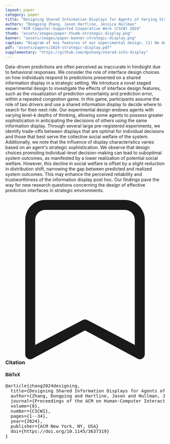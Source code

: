```yaml
---
layout: paper
category: paper
title: "Designing Shared Information Displays for Agents of Varying Strategic Sophistication"
authors: "Dongping Zhang, Jason Hartline, Jessica Hullman"
venue: "ACM Computer-Supported Cooperative Work (CSCW) 2024"
thumb: "assets/images/paper-thumb-strategic-display.png"
banner: "assets/images/paper-banner-strategic-display.png"
caption: "Diagram of key features of our experimental design. (1) We define a pseudo-Poisson distribution using a <math><mi>Poisson</mi><mo>(</mo><mn>1.5</mn><mo>)</mo></math>, which includes <math><mi>L0</mi></math>s&mdash;<math><mi>L2</mi></math>s. (2) We endow level-specific beliefs by normalizing the pseudo-Poisson distribution for <math><mi>L1</mi></math>s and <math><mi>L2</mi></math>s who are our study participants. (3) We conduct a staged data collection: in each trial, participants use an information display to make decisions and then review a level-specific feedback. <math><mi>L1</mi></math>s and <math><mi>L2</mi></math>s complete all trials in the same order, but <math><mi>L1</mi></math>s complete the study before <math><mi>L2</mi></math>s, so that <math><mi>L1</mi></math>s' responses can be used with that of <math><mi>L0</mi></math>s (i.e., the taxi data) to construct a level-specific feedback that aligns with <math><mi>L2</mi></math>s' endowed belief. (4) We calculate the system outcome by combining decisions from <math><mi>L0</mi></math>s (i.e., the taxi data) and <math><mi>L1</mi></math>s&mdash;<math><mi>L2</mi></math>s (i.e., the collected responses) according to the mixture we used to define the level distribution (step 1). (5) We conduct two replications of the experiment by varying trial order and re-define the level mixture of <math><mi>L0</mi></math>s&mdash;<math><mi>L2</mi></math>s using a <math><mi>Poisson</mi><mo>(</mo><mn>3</mn><mo>)</mo></math>."
pdf: "assets/papers/2024-strategic-display.pdf"
supplementary: "https://github.com/dpzhang/shared-info-display"
---
```


<!-- abstract -->

Data-driven predictions are often perceived as inaccurate in hindsight due to behavioral responses. We consider the role of interface design choices on how individuals respond to predictions presented on a shared information display in a strategic setting. We introduce a novel staged experimental design to investigate the effects of interface design features, such as the visualization of prediction uncertainty and prediction error, within a repeated congestion game. In this game, participants assume the role of taxi drivers and use a shared information display to decide where to search for their next ride. Our experimental design endows agents with varying level-<i>k</i> depths of thinking, allowing some agents to possess greater sophistication in anticipating the decisions of others using the same information display. Through several large pre-registered experiments, we identify trade-offs between displays that are optimal for individual decisions and those that best serve the collective social welfare of the system. Additionally, we note that the influence of display characteristics varies based on an agent's strategic sophistication. We observe that design choices promoting individual-level decision-making can lead to suboptimal system outcomes, as manifested by a lower realization of potential social welfare. However, this decline in social welfare is offset by a slight reduction in distribution shift, narrowing the gap between predicted and realized system outcomes. This may enhance the perceived reliability and trustworthiness of the information display post hoc. Our findings pave the way for new research questions concerning the design of effective prediction interfaces in strategic environments.

<h3><svg xmlns="http://www.w3.org/2000/svg" fill="currentColor" class="bi bi-bookmark" viewBox="0 0 16 16">
  <path d="M2 2a2 2 0 0 1 2-2h8a2 2 0 0 1 2 2v13.5a.5.5 0 0 1-.777.416L8 13.101l-5.223 2.815A.5.5 0 0 1 2 15.5V2zm2-1a1 1 0 0 0-1 1v12.566l4.723-2.482a.5.5 0 0 1 .554 0L13 14.566V2a1 1 0 0 0-1-1H4z"/>
</svg> Citation</h3>
<div class="bibtex">
<!-- bibtex -->
<h4>BibTeX</h4>
<pre>
@article{zhang2024designing,
  title={Designing Shared Information Displays for Agents of Varying Strategic Sophistication},
  author={Zhang, Dongping and Hartline, Jason and Hullman, Jessica},
  journal={Proceedings of the ACM on Human-Computer Interaction},
  volume={8},
  number={CSCW1},
  pages={1--34},
  year={2024},
  publisher={ACM New York, NY, USA}
  doi={https://doi.org/10.1145/3637319}
}
</pre>
</div>
